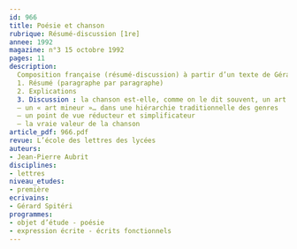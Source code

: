 ```yaml
---
id: 966
title: Poésie et chanson
rubrique: Résumé-discussion [1re]
annee: 1992
magazine: n°3 15 octobre 1992
pages: 11
description: 
  Composition française (résumé-discussion) à partir d’un texte de Gérard Spitéri donné au baccalauréat en 1982…
  1. Résumé (paragraphe par paragraphe)
  2. Explications
  3. Discussion : la chanson est-elle, comme on le dit souvent, un art mineur ?
  – un « art mineur »… dans une hiérarchie traditionnelle des genres
  – un point de vue réducteur et simplificateur
  – la vraie valeur de la chanson
article_pdf: 966.pdf
revue: L’école des lettres des lycées
auteurs:
- Jean-Pierre Aubrit
disciplines:
- lettres
niveau_etudes:
- première
ecrivains:
- Gérard Spitéri
programmes:
- objet d’étude - poésie
- expression écrite - écrits fonctionnels
---
```

